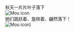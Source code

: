 秋天一片片叶子落下 <br> 
![Mou icon](https://p2.piqsels.com/preview/723/334/336/leaf-autumn-fall-ground-thumbnail.jpg) <br> 
她们跳跃着、旋转着、翩然落下！ <br>
![Mou icon](https://p0.piqsels.com/preview/716/1023/633/nature-leaf-leaves-autumn-thumbnail.jpg))<br>
